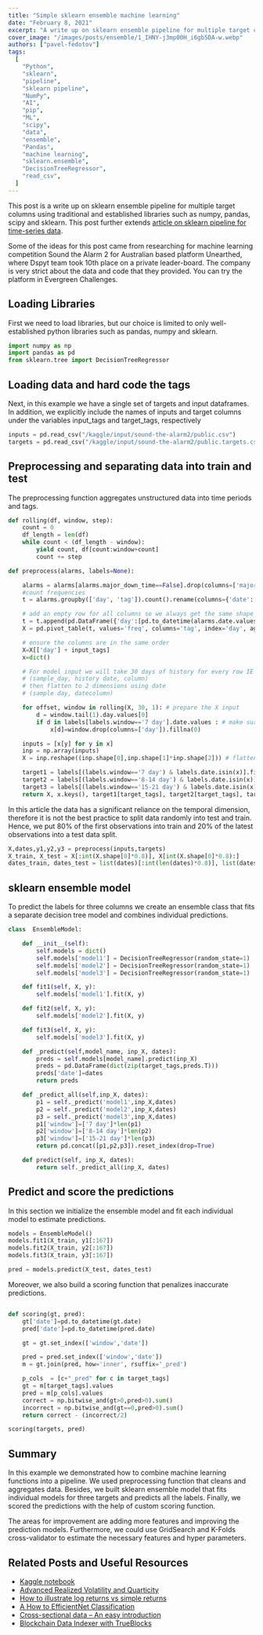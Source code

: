 ```yaml
---
title: "Simple sklearn ensemble machine learning"
date: "February 8, 2021"
excerpt: "A write up on sklearn ensemble pipeline for multiple target columns using libraries such as numpy, pandas and sklearn."
cover_image: "/images/posts/ensemble/1_IHNY-j3mp00H_i6gb5DA-w.webp"
authors: ["pavel-fedotov"]
tags:
  [
    "Python",
    "sklearn",
    "pipeline",
    "sklearn pipeline",
    "NumPy",
    "AI",
    "pip",
    "ML",
    "scipy",
    "data",
    "ensemble",
    "Pandas",
    "machine learning",
    "sklearn.ensemble",
    "DecisionTreeRegressor",
    "read_csv",
  ]
---
```


This post is a write up on sklearn ensemble pipeline for multiple target columns using traditional and established libraries such as numpy, pandas, scipy and sklearn.
This post further extends [article on sklearn pipeline for time-series data](https://dspyt.com/machine-learning-time-series-temperature-data-modeling).

Some of the ideas for this post came from researching for machine learning competition Sound the Alarm 2 for Australian based platform Unearthed, where Dspyt team took 10th place on a private leader-board. The company is very strict about the data and code that they provided. You can try the platform in Evergreen Challenges.

## Loading Libraries

First we need to load libraries, but our choice is limited to only well-established python libraries such as pandas, numpy and sklearn.

```python
import numpy as np
import pandas as pd
from sklearn.tree import DecisionTreeRegressor
```

## Loading data and hard code the tags

Next, in this example we have a single set of targets and input dataframes. In addition, we explicitly include the names of inputs and target columns under the variables input_tags and target_tags, respectively

```python
inputs = pd.read_csv("/kaggle/input/sound-the-alarm2/public.csv")
targets = pd.read_csv("/kaggle/input/sound-the-alarm2/public.targets.csv")
```

## Preprocessing and separating data into train and test

The preprocessing function aggregates unstructured data into time periods and tags.

```python
def rolling(df, window, step):
    count = 0
    df_length = len(df)
    while count < (df_length - window):
        yield count, df[count:window+count]
        count += step

def preprocess(alarms, labels=None):

    alarms = alarms[alarms.major_down_time==False].drop(columns=['major_down_time'])
    #count frequencies
    t = alarms.groupby(['day', 'tag']).count().rename(columns={'date':'freq'}).reset_index()

    # add an empty row for all columns so we always get the same shape output
    t = t.append(pd.DataFrame({'day':[pd.to_datetime(alarms.date.values[0]).date()]*len(input_tags),'freq':[0]*len(input_tags), 'tag':input_tags}))
    X = pd.pivot_table(t, values='freq', columns='tag', index='day', aggfunc=np.sum).reset_index()

    # ensure the columns are in the same order
    X=X[['day'] + input_tags]
    x=dict()

    # For model input we will take 30 days of history for every row IE 3 dimensions
    # (sample_day, history date, column)
    # then flatten to 2 dimensions using date
    # (sample day, datecolumn)

    for offset, window in rolling(X, 30, 1): # prepare the X input
        d = window.tail(1).day.values[0]
        if d in labels[labels.window=='7 day'].date.values : # make sure we have a label for the date
            x[d]=window.drop(columns=['day']).fillna(0)

    inputs = [x[y] for y in x]
    inp = np.array(inputs)
    X = inp.reshape((inp.shape[0],inp.shape[1]*inp.shape[2])) # flatten to one row per day

    target1 = labels[(labels.window=='7 day') & labels.date.isin(x)].fillna(0)
    target2 = labels[(labels.window=='8-14 day') & labels.date.isin(x)].fillna(0)
    target3 = labels[(labels.window=='15-21 day') & labels.date.isin(x)].fillna(0)
    return X, x.keys(), target1[target_tags], target2[target_tags], target3[target_tags]
```

In this article the data has a significant reliance on the temporal dimension, therefore it is not the best practice to split data randomly into test and train. Hence, we put 80% of the first observations into train and 20% of the latest observations into a test data split.

```python
X,dates,y1,y2,y3 = preprocess(inputs,targets)
X_train, X_test = X[:int(X.shape[0]*0.8)], X[int(X.shape[0]*0.8):]
dates_train, dates_test = list(dates)[:int(len(dates)*0.8)], list(dates)[int(len(dates)*0.8):]
```

## sklearn ensemble model

To predict the labels for three columns we create an ensemble class that fits a separate decision tree model and combines individual predictions.

```python
class  EnsembleModel:

    def __init__(self):
        self.models = dict()
        self.models['model1'] = DecisionTreeRegressor(random_state=1)
        self.models['model2'] = DecisionTreeRegressor(random_state=1)
        self.models['model3'] = DecisionTreeRegressor(random_state=1)

    def fit1(self, X, y):
        self.models['model1'].fit(X, y)

    def fit2(self, X, y):
        self.models['model2'].fit(X, y)

    def fit3(self, X, y):
        self.models['model3'].fit(X, y)

    def _predict(self,model_name, inp_X, dates):
        preds = self.models[model_name].predict(inp_X)
        preds = pd.DataFrame(dict(zip(target_tags,preds.T)))
        preds['date']=dates
        return preds

    def _predict_all(self,inp_X, dates):
        p1 = self._predict('model1',inp_X,dates)
        p2 = self._predict('model2',inp_X,dates)
        p3 = self._predict('model3',inp_X,dates)
        p1['window']=['7 day']*len(p1)
        p2['window']=['8-14 day']*len(p2)
        p3['window']=['15-21 day']*len(p3)
        return pd.concat([p1,p2,p3]).reset_index(drop=True)

    def predict(self, inp_X, dates):
        return self._predict_all(inp_X, dates)
```

## Predict and score the predictions

In this section we initialize the ensemble model and fit each individual model to estimate predictions.

```python
models = EnsembleModel()
models.fit1(X_train, y1[:167])
models.fit2(X_train, y2[:167])
models.fit3(X_train, y3[:167])

pred = models.predict(X_test, dates_test)
```

Moreover, we also build a scoring function that penalizes inaccurate predictions.

```python

def scoring(gt, pred):
    gt['date']=pd.to_datetime(gt.date)
    pred['date']=pd.to_datetime(pred.date)

    gt = gt.set_index(['window','date'])

    pred = pred.set_index(['window','date'])
    m = gt.join(pred, how='inner', rsuffix='_pred')

    p_cols  = [c+"_pred" for c in target_tags]
    gt = m[target_tags].values
    pred = m[p_cols].values
    correct = np.bitwise_and(gt>0,pred>0).sum()
    incorrect = np.bitwise_and(gt==0,pred>0).sum()
    return correct - (incorrect/2)

scoring(targets, pred)
```

## Summary

In this example we demonstrated how to combine machine learning functions into a pipeline. We used preprocessing function that cleans and aggregates data. Besides, we built sklearn ensemble model that fits individual models for three targets and predicts all the labels. Finally, we scored the predictions with the help of custom scoring function.

The areas for improvement are adding more features and improving the prediction models. Furthermore, we could use GridSearch and K-Folds cross-validator to estimate the necessary features and hyper parameters.

## Related Posts and Useful Resources

- [Kaggle notebook](https://www.kaggle.com/pavfedotov/decision-tree-ensemble/)
- [Advanced Realized Volatility and Quarticity](https://dspyt.com/advanced-realized-volatility-and-quarticity)
- [How to illustrate log returns vs simple returns](https://dspyt.com/simple-returns-log-return-and-volatility-simple-introduction)
- [A How to EfficientNet Classification](https://dspyt.com/efficientnet-classification)
- [Cross-sectional data – An easy introduction](https://dspyt.com/cross-sectional-data-an-easy-introduction)
- [Blockchain Data Indexer with TrueBlocks](https://dspyt.com/blockchain-data-indexer-with-trueblocks)
